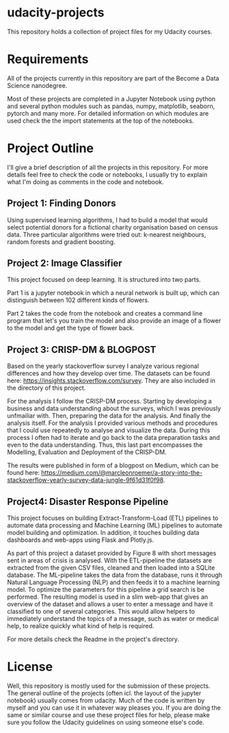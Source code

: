 # udacity-projects
This repository holds a collection of project files for my Udacity courses.

# Requirements

All of the projects currently in this repository are part of the Become a Data Science nanodegree.

Most of these projects are completed in a Jupyter Notebook using python and several python modules such as pandas, numpy, matplotlib, seaborn, pytorch and many more. For detailed information on which modules are used check the the import statements at the top of the notebooks.

# Project Outline

I'll give a brief description of all the projects in this repository. For more details feel free to check the code or notebooks, I usually try to explain what I'm doing as comments in the code and notebook.

## Project 1: Finding Donors

Using supervised learning algorithms, I had to build a model that would select potential donors for a fictional charity organisation based on census data. Three particular algorithms were tried out: k-nearest neighbours, random forests and gradient boosting.

## Project 2: Image Classifier

This project focused on deep learning. It is structured into two parts.

Part 1 is a jupyter notebook in which a neural network is built up, which can distinguish between 102 different kinds of flowers.

Part 2 takes the code from the notebook and creates a command line program that let's you train the model and also provide an image of a flower to the model and get the type of flower back.

## Project 3: CRISP-DM & BLOGPOST

Based on the yearly stackoverflow survey I analyze various regional differences and how they develop over time. The datasets can be found here: https://insights.stackoverflow.com/survey. They are also included in the directory of this project.

For the analysis I follow the CRISP-DM process. Starting by developing a business and data understanding about the surveys, which I was previously unfmailiar with. Then, preparing the data for the analysis. And finally the analysis itself. For the analysis I provided various methods and procedures that I could use repeatedly to analyse and visualize the data. During this process I often had to iterate and go back to the data preparation tasks and even to the data understanding. Thus, this last part encompasses the Modelling, Evaluation and Deployment of the CRISP-DM.

The results were published in form of a blogpost on Medium, which can be found here: https://medium.com/@marcleonroemer/a-story-into-the-stackoverflow-yearly-survey-data-jungle-9f61d31f0f98.

## Project4: Disaster Response Pipeline

This project focuses on building Extract-Transform-Load (ETL) pipelines to automate data processing and Machine Learning (ML) pipelines to automate model building and optimization. In addition, it touches building data dashboards and web-apps using Flask and Plotly.js. 

As part of this project a dataset provided by Figure 8 with short messages sent in areas of crisis is analysed. With the ETL-pipeline the datasets are extracted from the given CSV files, cleaned and then loaded into a SQLite database. The ML-pipeline takes the data from the database, runs it through Natural Language Processing (NLP) and then feeds it to a machine learning model. To optimize the parameters for this pipeline a grid search is be performed. The resulting model is used in a slim web-app that gives an overview of the dataset and allows a user to enter a message and have it classified to one of several categories. This would allow helpers to immediately understand the topics of a message, such as water or medical help, to realize quickly what kind of help is required.

For more details check the Readme in the project's directory.

# License

Well, this repository is mostly used for the submission of these projects. The general outline of the projects (often icl. the layout of the jupyter notebook) usually comes from udacity. Much of the code is written by myself and you can use it in whatever way pleases you. If you are doing the same or similar course and use these project files for help, please make sure you follow the Udacity guidelines on using someone else's code.


